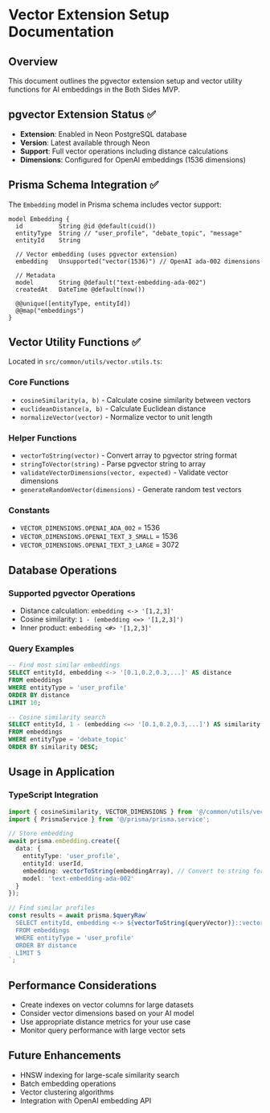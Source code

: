 # Vector Extension Setup Documentation

## Overview
This document outlines the pgvector extension setup and vector utility functions for AI embeddings in the Both Sides MVP.

## pgvector Extension Status ✅
- **Extension**: Enabled in Neon PostgreSQL database
- **Version**: Latest available through Neon
- **Support**: Full vector operations including distance calculations
- **Dimensions**: Configured for OpenAI embeddings (1536 dimensions)

## Prisma Schema Integration ✅
The `Embedding` model in Prisma schema includes vector support:

```prisma
model Embedding {
  id          String @id @default(cuid())
  entityType  String // "user_profile", "debate_topic", "message"
  entityId    String
  
  // Vector embedding (uses pgvector extension)
  embedding   Unsupported("vector(1536)") // OpenAI ada-002 dimensions
  
  // Metadata
  model       String @default("text-embedding-ada-002")
  createdAt   DateTime @default(now())
  
  @@unique([entityType, entityId])
  @@map("embeddings")
}
```

## Vector Utility Functions ✅
Located in `src/common/utils/vector.utils.ts`:

### Core Functions
- `cosineSimilarity(a, b)` - Calculate cosine similarity between vectors
- `euclideanDistance(a, b)` - Calculate Euclidean distance
- `normalizeVector(vector)` - Normalize vector to unit length

### Helper Functions
- `vectorToString(vector)` - Convert array to pgvector string format
- `stringToVector(string)` - Parse pgvector string to array
- `validateVectorDimensions(vector, expected)` - Validate vector dimensions
- `generateRandomVector(dimensions)` - Generate random test vectors

### Constants
- `VECTOR_DIMENSIONS.OPENAI_ADA_002` = 1536
- `VECTOR_DIMENSIONS.OPENAI_TEXT_3_SMALL` = 1536  
- `VECTOR_DIMENSIONS.OPENAI_TEXT_3_LARGE` = 3072

## Database Operations
### Supported pgvector Operations
- Distance calculation: `embedding <-> '[1,2,3]'`
- Cosine similarity: `1 - (embedding <=> '[1,2,3]')`
- Inner product: `embedding <#> '[1,2,3]'`

### Query Examples
```sql
-- Find most similar embeddings
SELECT entityId, embedding <-> '[0.1,0.2,0.3,...]' AS distance 
FROM embeddings 
WHERE entityType = 'user_profile' 
ORDER BY distance 
LIMIT 10;

-- Cosine similarity search
SELECT entityId, 1 - (embedding <=> '[0.1,0.2,0.3,...]') AS similarity
FROM embeddings 
WHERE entityType = 'debate_topic'
ORDER BY similarity DESC;
```

## Usage in Application

### TypeScript Integration
```typescript
import { cosineSimilarity, VECTOR_DIMENSIONS } from '@/common/utils/vector.utils';
import { PrismaService } from '@/prisma/prisma.service';

// Store embedding
await prisma.embedding.create({
  data: {
    entityType: 'user_profile',
    entityId: userId,
    embedding: vectorToString(embeddingArray), // Convert to string format
    model: 'text-embedding-ada-002'
  }
});

// Find similar profiles
const results = await prisma.$queryRaw`
  SELECT entityId, embedding <-> ${vectorToString(queryVector)}::vector AS distance
  FROM embeddings 
  WHERE entityType = 'user_profile'
  ORDER BY distance
  LIMIT 5
`;
```

## Performance Considerations
- Create indexes on vector columns for large datasets
- Consider vector dimensions based on your AI model
- Use appropriate distance metrics for your use case
- Monitor query performance with large vector sets

## Future Enhancements
- HNSW indexing for large-scale similarity search
- Batch embedding operations
- Vector clustering algorithms
- Integration with OpenAI embedding API
